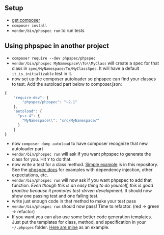 ## Setup
* [get composer](https://getcomposer.org/)
* `composer install`
* `vendor/bin/phpspec run` to run tests

## Using phpspec in another project
* `composer require --dev phpspec/phpspec`
* `vendor/bin/phpspec MyNamespace\\To\\MyClass` will create a spec for that
  class in `spec/MyNamespace/To/MyClassSpec`. It will have a default
  `it_is_initializable` test in it.
* now set up the composer autoloader so phpspec can find your classes to test.
  Add the autoload part below to composer.json:

```javascript
{
    "require-dev": {
        "phpspec/phpspec": "~2.1"
    },
    "autoload": {
      "psr-4": {
        "MyNamespace\\": "src/MyNamespace/"
      }
    }
}
```

* now `composer dump autoload` to have composer recognize that new autoloader
  part
* `vendor/bin/phpspec run` will ask if you want phpspec to generate the class
  for you. Hit <kbd>Y</kbd> to do that.
* now write a test for a class method. [Simple
  example](https://github.com/mikedfunk/phpspec-example/blob/master/spec/MikeFunk/PhpSpec/MathSpec.php)
  is in this repository. See the [phpspec
  docs](http://www.phpspec.net/docs/introduction.html) for examples with
  dependency injection, other expectations, etc.
* `vendor/bin/phpspec run` will now ask if you want phpspec to add that
  function. _Even though this is an easy thing to do yourself, this is good
  practice because it promotes test-driven development._ It should now show one
  passing test and one failing test.
* write just enough code in that method to make your test pass
* `vendor/bin/phpspec run` should now pass! Time to refactor. (red -> green ->
  refactor)
* If you want you can also use some better code generation templates. Just put
  the templates for class, method, and specification in your `~/.phpspec`
  folder. [Here are
  mine](https://github.com/mikedfunk/dotfiles/tree/master/to_link/.phpspec) as
  an example.
